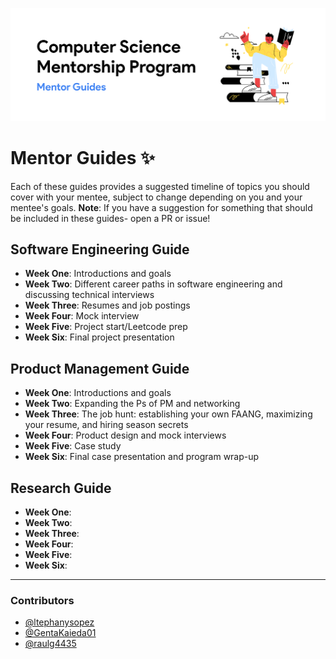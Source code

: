 ![Mentor Guides Banner](https://github.com/dsc-utrgv/cs-mentorship-program/blob/main/assets/mentorguides.png)

# Mentor Guides ✨
Each of these guides provides a suggested timeline of topics you should cover with your mentee, subject to change depending on you and your mentee's goals. 
**Note**: If you have a suggestion for something that should be included in these guides- open a PR or issue! 

## Software Engineering Guide 
-  **Week One**: Introductions and goals
-  **Week Two**: Different career paths in software engineering and discussing technical interviews
-  **Week Three**: Resumes and job postings
-  **Week Four**: Mock interview
-  **Week Five**: Project start/Leetcode prep
-  **Week Six**: Final project presentation

## Product Management Guide
-  **Week One**: Introductions and goals
-  **Week Two**: Expanding the Ps of PM and networking
-  **Week Three**: The job hunt: establishing your own FAANG, maximizing your resume, and hiring season secrets
-  **Week Four**: Product design and mock interviews
-  **Week Five**: Case study
-  **Week Six**: Final case presentation and program wrap-up

## Research Guide
-  **Week One**: 
-  **Week Two**:
-  **Week Three**: 
-  **Week Four**:
-  **Week Five**:
-  **Week Six**: 

<hr>

### Contributors
- [@ltephanysopez](https://github.com/ltephanysopez)
- [@GentaKaieda01](https://github.com/GentaKaieda01)
- [@raulg4435](https://github.com/raulg4435)
